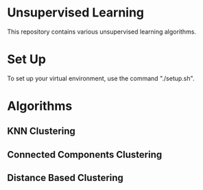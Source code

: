 # Unsupervised Learning
This repository contains various unsupervised learning algorithms.

# Set Up
To set up your virtual environment, use the command "./setup.sh".

# Algorithms
## KNN Clustering
## Connected Components Clustering
## Distance Based Clustering


